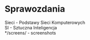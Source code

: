 Sprawozdania  
============
Sieci - Podstawy Sieci Komputerowych  
SI - Sztuczna Inteligencja  
*/screens/ - screenshots 
